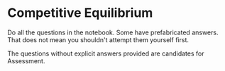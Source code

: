 # Competitive Equilibrium

Do all the questions in the notebook. Some have prefabricated answers. That does not mean you shouldn't attempt them yourself first.

The questions without explicit answers provided are candidates for Assessment. 
